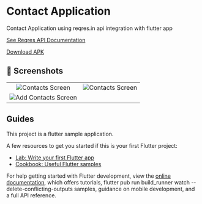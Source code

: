 # Contact Application

Contact Application using reqres.in api integration with flutter app

[See Reqres API Documentation](https://reqres.in/api-docs/#/)

[Download APK]([https://github.com/](https://github.com/habeex/ContactApp/blob/main/apk/app-release.apk))


## 📸 Screenshots
|                           |                            |
| :--------------------------------: | :--------------------------------: |
| ![Contacts Screen](https://user-images.githubusercontent.com/22020160/228989255-46c4b6b4-3037-4672-bb79-ee33d356a1c8.png) | ![Contacts Screen](https://user-images.githubusercontent.com/22020160/228989369-50887521-b00a-42e0-9c84-59af553397bd.png) |
| ![Add Contacts Screen](https://user-images.githubusercontent.com/22020160/228989462-0b8b6c97-7fde-4c6d-ad0a-40ac9da726ae.png) |


## Guides
This project is a flutter sample application.

A few resources to get you started if this is your first Flutter project:

- [Lab: Write your first Flutter app](https://docs.flutter.dev/get-started/codelab)
- [Cookbook: Useful Flutter samples](https://docs.flutter.dev/cookbook)

For help getting started with Flutter development, view the
[online documentation](https://docs.flutter.dev/), which offers tutorials,
flutter pub run build_runner watch --delete-conflicting-outputs
samples, guidance on mobile development, and a full API reference.
